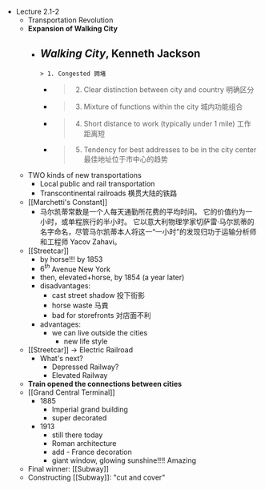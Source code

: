 - Lecture 2.1-2
	- Transportation Revolution
	- **Expansion of Walking City**
		- *Walking City*, Kenneth Jackson
			-
			  > 1. Congested 拥堵
			-
			  > 2. Clear distinction between city and country 明确区分
			-
			  > 3. Mixture of functions within the city 城内功能组合
			-
			  > 4. Short distance to work (typically under 1 mile) 工作距离短
			-
			  > 5. Tendency for best addresses to be in the city center 最佳地址位于市中心的趋势
	- TWO kinds of new transportations
		- Local public and rail transportation
		- Transcontinental railroads 横贯大陆的铁路
	- [[Marchetti's Constant]]
		- 马尔凯蒂常数是一个人每天通勤所花费的平均时间。 它的价值约为一小时，或单程旅行的半小时。 它以意大利物理学家切萨雷·马尔凯蒂的名字命名，尽管马尔凯蒂本人将这一“一小时”的发现归功于运输分析师和工程师 Yacov Zahavi。
	- [[Streetcar]]
		- by horse!!! by 1853
		- $6^{th}$ Avenue New York
		- then, elevated+horse, by 1854 (a year later)
		- disadvantages:
			- cast street shadow 投下街影
			- horse waste 马粪
			- bad for storefronts 对店面不利
		- advantages:
			- we can live outside the cities
				- new life style
	- [[Streetcar]] -> Electric Railroad
		- What's next?
			- Depressed Railway?
			- Elevated Railway
	- **Train opened the connections between cities**
	- [[Grand Central Terminal]]
		- 1885
			- Imperial grand building
			- super decorated
		- 1913
			- still there today
			- Roman architecture
			- add - France decoration
			- giant window, glowing sunshine!!!! Amazing
	- Final winner: [[Subway]]
	- Constructing [[Subway]]: "cut and cover"